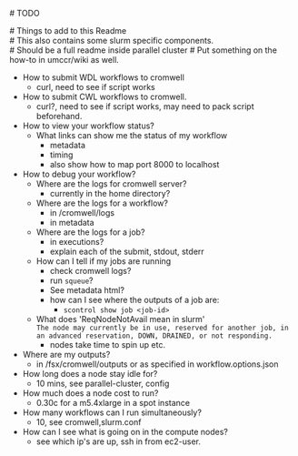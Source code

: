 \# TODO

\# Things to add to this Readme  
\# This also contains some slurm specific components.  
\# Should be a full readme inside parallel cluster
\# Put something on the how-to in umccr/wiki as well.
- How to submit WDL workflows to cromwell
  - curl, need to see if script works
- How to submit CWL workflows to cromwell.
  - curl?, need to see if script works, may need to pack script beforehand.
- How to view your workflow status?
  - What links can show me the status of my workflow
    - metadata
    - timing
    - also show how to map port 8000 to localhost
- How to debug your workflow?
  - Where are the logs for cromwell server?
    - currently in the home directory?
  - Where are the logs for a workflow?
    - in /cromwell/logs
    - in metadata
  - Where are the logs for a job?
    - in executions?
    - explain each of the submit, stdout, stderr
  - How can I tell if my jobs are running
    - check cromwell logs?
    - run `squeue`?
    - See metadata html?
    - how can I see where the outputs of a job are:
      - `scontrol show job <job-id>` 
  - What does 'ReqNodeNotAvail mean in slurm'  
    `The node may currently be in use, reserved for another job, in an advanced reservation, DOWN, DRAINED, or not responding.`
    - nodes take time to spin up etc.
- Where are my outputs?
  - in /fsx/cromwell/outputs or as specified in workflow.options.json
- How long does a node stay idle for?
  - 10 mins, see parallel-cluster, config
- How much does a node cost to run?
  - 0.30c for a m5.4xlarge in a spot instance
- How many workflows can I run simultaneously?
  - 10, see cromwell,slurm.conf
- How can I see what is going on in the compute nodes?
  - see which ip's are up, ssh in from ec2-user.
